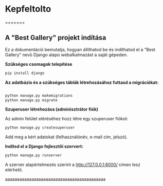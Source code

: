 
# Kepfeltolto
=======
## A "Best Gallery" projekt indítása
Ez a dokumentáció bemutatja, hogyan állíthatod be és indíthatod 
el a "Best Gallery" nevű Django alapú webalkalmazást a saját gépeden.

**Szükséges csomagok telepítése**

```bash
pip install django
```

**Az adatbázis és a szükséges táblák létrehozásához futtasd a migrációkat:**


```bash

python manage.py makemigrations
python manage.py migrate
```
**Szuperuser létrehozása (adminisztrátor fiók)**

Az admin felület eléréséhez hozz létre egy szuperuser fiókot:

```bash
python manage.py createsuperuser
```
Add meg a kért adatokat (felhasználónév, e-mail cím, jelszó).

**Indítsd el a Django fejlesztői szervert:**

```bash
python manage.py runserver
```
A szerver alapértelmezés szerint a http://127.0.0.1:8000/ címen lesz elérhető.

aaaaaaaaaaaaaaaaaaaaaaaaaaaaaaaaaaaaaaaaaa